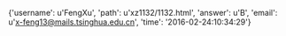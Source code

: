 {'username': u'FengXu', 'path': u'xz1132/1132.html', 'answer': u'B', 'email': u'x-feng13@mails.tsinghua.edu.cn', 'time': '2016-02-24:10:34:29'}
